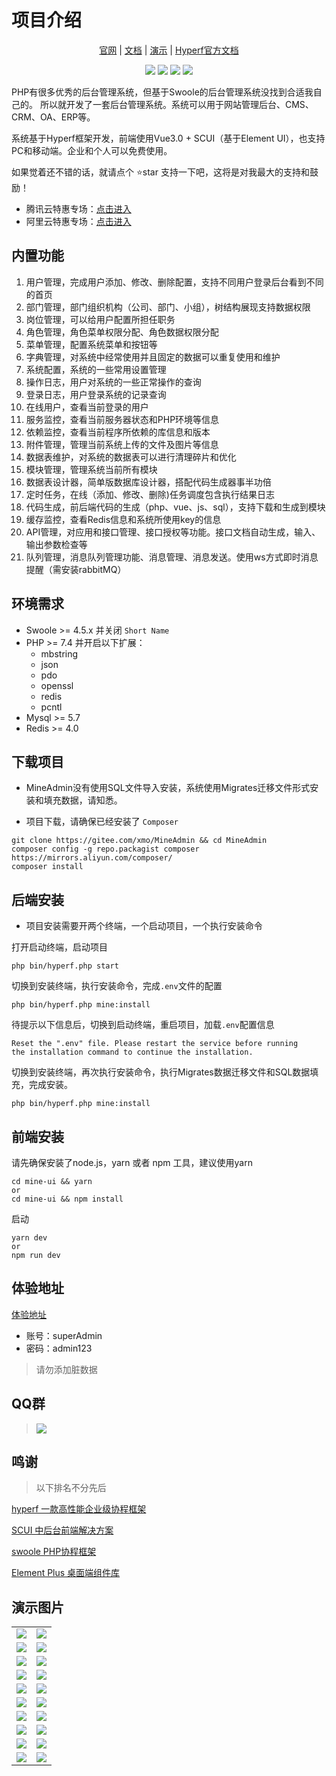 # 项目介绍

<p align="center">
    <a href="https://www.mineadmin.com" target="_blank">官网</a> |
    <a href="https://doc.mineadmin.com" target="_blank">文档</a> | 
    <a href="https://demo.mineadmin.com" target="_blank">演示</a> |
    <a href="https://hyperf.wiki/2.2/#/" target="_blank">Hyperf官方文档</a> 
</p>

<p align="center">
    <img src="https://gitee.com/xmo/MineAdmin/badge/star.svg?theme=dark" />
    <img src="https://gitee.com/xmo/MineAdmin/badge/fork.svg?theme=dark" />
    <img src="https://svg.hamm.cn/badge.svg?key=License&value=Apache-2.0&color=da4a00" />
    <img src="https://svg.hamm.cn/badge.svg?key=MineAdmin&value=v0.5.2" />
</p>
PHP有很多优秀的后台管理系统，但基于Swoole的后台管理系统没找到合适我自己的。
所以就开发了一套后台管理系统。系统可以用于网站管理后台、CMS、CRM、OA、ERP等。

系统基于Hyperf框架开发，前端使用Vue3.0 + SCUI（基于Element UI），也支持PC和移动端。企业和个人可以免费使用。

如果觉着还不错的话，就请点个 ⭐star 支持一下吧，这将是对我最大的支持和鼓励！

- 腾讯云特惠专场：[点击进入](http://txy.mineadmin.com)
- 阿里云特惠专场：[点击进入](http://aly.mineadmin.com)

## 内置功能

1.  用户管理，完成用户添加、修改、删除配置，支持不同用户登录后台看到不同的首页
2.  部门管理，部门组织机构（公司、部门、小组），树结构展现支持数据权限
3.  岗位管理，可以给用户配置所担任职务
4.  角色管理，角色菜单权限分配、角色数据权限分配
5.  菜单管理，配置系统菜单和按钮等
6.  字典管理，对系统中经常使用并且固定的数据可以重复使用和维护
7.  系统配置，系统的一些常用设置管理
8.  操作日志，用户对系统的一些正常操作的查询
9.  登录日志，用户登录系统的记录查询
10. 在线用户，查看当前登录的用户
11. 服务监控，查看当前服务器状态和PHP环境等信息
12. 依赖监控，查看当前程序所依赖的库信息和版本
13. 附件管理，管理当前系统上传的文件及图片等信息
14. 数据表维护，对系统的数据表可以进行清理碎片和优化
15. 模块管理，管理系统当前所有模块
16. 数据表设计器，简单版数据库设计器，搭配代码生成器事半功倍
17. 定时任务，在线（添加、修改、删除)任务调度包含执行结果日志
18. 代码生成，前后端代码的生成（php、vue、js、sql），支持下载和生成到模块
19. 缓存监控，查看Redis信息和系统所使用key的信息
20. API管理，对应用和接口管理、接口授权等功能。接口文档自动生成，输入、输出参数检查等
21. 队列管理，消息队列管理功能、消息管理、消息发送。使用ws方式即时消息提醒（需安装rabbitMQ）

## 环境需求

- Swoole >= 4.5.x 并关闭 `Short Name`
- PHP >= 7.4 并开启以下扩展：
    - mbstring
    - json
    - pdo
    - openssl
    - redis
    - pcntl
- Mysql >= 5.7
- Redis >= 4.0


## 下载项目
- MineAdmin没有使用SQL文件导入安装，系统使用Migrates迁移文件形式安装和填充数据，请知悉。

- 项目下载，请确保已经安装了 `Composer`
```shell
git clone https://gitee.com/xmo/MineAdmin && cd MineAdmin
composer config -g repo.packagist composer https://mirrors.aliyun.com/composer/
composer install
```

## 后端安装
 - 项目安装需要开两个终端，一个启动项目，一个执行安装命令

打开启动终端，启动项目
```shell
php bin/hyperf.php start
```
切换到安装终端，执行安装命令，完成`.env`文件的配置
```shell
php bin/hyperf.php mine:install
```
待提示以下信息后，切换到启动终端，重启项目，加载`.env`配置信息
```shell
Reset the ".env" file. Please restart the service before running 
the installation command to continue the installation.
```
切换到安装终端，再次执行安装命令，执行Migrates数据迁移文件和SQL数据填充，完成安装。
```shell
php bin/hyperf.php mine:install
```

## 前端安装

请先确保安装了node.js，yarn 或者 npm 工具，建议使用yarn
```shell
cd mine-ui && yarn
or
cd mine-ui && npm install
```
启动
```shell
yarn dev
or
npm run dev
```

## 体验地址

[体验地址](https://demo.mineadmin.com)
- 账号：superAdmin
- 密码：admin123

> 请勿添加脏数据

## QQ群

> <img src="https://img.shields.io/badge/Q群-15169734-red.svg" />

## 鸣谢

> 以下排名不分先后

[hyperf 一款高性能企业级协程框架](https://hyperf.io/)

[SCUI 中后台前端解决方案](https://gitee.com/lolicode/scui)

[swoole PHP协程框架](https://www.swoole.com)

[Element Plus 桌面端组件库](https://element-plus.gitee.io/zh-CN/)

## 演示图片
<table>
    <tr>
        <td><img src="https://z3.ax1x.com/2021/08/17/f4n3tA.png"></td>
        <td><img src="https://z3.ax1x.com/2021/08/17/f4nKmD.png"></td>
    </tr>
    <tr>
        <td><img src="https://z3.ax1x.com/2021/08/17/f4n1kd.png"></td>
        <td><img src="https://z3.ax1x.com/2021/08/17/f4nQTH.png"></td>
    </tr>
    <tr>
        <td><img src="https://z3.ax1x.com/2021/08/17/f4nM0e.png"></td>
        <td><img src="https://z3.ax1x.com/2021/08/17/f4n8fI.png"></td>
    </tr>
    <tr>
        <td><img src="https://z3.ax1x.com/2021/08/17/f4nJpt.png"></td>
        <td><img src="https://z3.ax1x.com/2021/08/17/f4nY1P.png"></td>
    </tr>
    <tr>
        <td><img src="https://z3.ax1x.com/2021/08/17/f4nt6f.png"></td>
        <td><img src="https://z3.ax1x.com/2021/08/17/f4nNX8.png"></td>
    </tr>
     <tr>
        <td><img src="https://z3.ax1x.com/2021/08/17/f4nw7Q.png"></td>
        <td><img src="https://z3.ax1x.com/2021/08/17/f4nanS.png"></td>
    </tr>
    <tr>
        <td><img src="https://z3.ax1x.com/2021/08/17/f4nBkj.png"></td>
        <td><img src="https://z3.ax1x.com/2021/08/17/f4nrhn.png"></td>
    </tr>
    <tr>
        <td><img src="https://z3.ax1x.com/2021/08/17/f4nDts.png"></td>
        <td><img src="https://z3.ax1x.com/2021/08/17/f4nypq.png"></td>
    </tr>
    <tr>
        <td><img src="https://z3.ax1x.com/2021/08/17/f4n610.png"></td>
        <td><img src="https://z3.ax1x.com/2021/08/17/f4ngXT.png"></td>
    </tr>
    <tr>
        <td><img src="https://z3.ax1x.com/2021/08/17/f4nccV.png"></td>
        <td><img src="https://z3.ax1x.com/2021/08/17/f4nRnU.png"></td>
    </tr>
</table>
